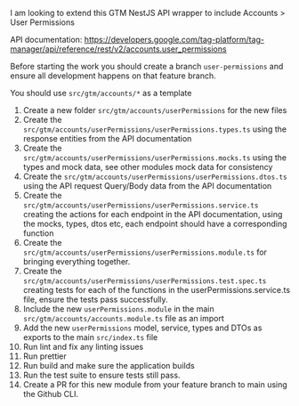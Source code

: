 I am looking to extend this GTM NestJS API wrapper to include Accounts > User Permissions

API documentation: https://developers.google.com/tag-platform/tag-manager/api/reference/rest/v2/accounts.user_permissions 

Before starting the work you should create a branch `user-permissions` and ensure all development happens on that feature branch.

You should use `src/gtm/accounts/*` as a template

1. Create a new folder `src/gtm/accounts/userPermissions` for the new files
2. Create the `src/gtm/accounts/userPermissions/userPermissions.types.ts` using the response entities from the API documentation
3. Create the `src/gtm/accounts/userPermissions/userPermissions.mocks.ts` using the types and mock data, see other modules mock data for consistency 
4. Create the `src/gtm/accounts/userPermissions/userPermissions.dtos.ts` using the API request Query/Body data from the API documentation
5. Create the `src/gtm/accounts/userPermissions/userPermissions.service.ts` creating the actions for each endpoint in the API documentation, using the mocks, types, dtos etc, each endpoint should have a corresponding function
6. Create the `src/gtm/accounts/userPermissions/userPermissions.module.ts` for bringing everything together.
7. Create the `src/gtm/accounts/userPermissions/userPermissions.test.spec.ts` creating tests for each of the functions in the userPermissions.service.ts file, ensure the tests pass successfully.
8. Include the new `userPermissions.module` in the main `src/gtm/accounts/accounts.module.ts` file as an import
9. Add the new `userPermissions` model, service, types and DTOs as exports to the main `src/index.ts` file
10. Run lint and fix any linting issues
11. Run prettier 
12. Run build and make sure the application builds
13. Run the test suite to ensure tests still pass.
14. Create a PR for this new module from your feature branch to main using the Github CLI.